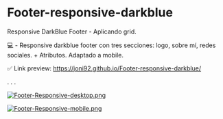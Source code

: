 # Footer-responsive-darkblue
Responsive DarkBlue Footer - Aplicando grid.


💻 - Responsive darkblue footer con tres secciones: logo, sobre mí, redes sociales. + Atributos.  Adaptado a mobile.


✅ Link preview: https://joni92.github.io/Footer-responsive-darkblue/

. 
.
.

[![Footer-Responsive-desktop.png](https://i.postimg.cc/8ztBb6ym/Footer-Responsive-desktop.png)](https://postimg.cc/w1Rmq7Y1)

[![Footer-Responsive-mobile.png](https://i.postimg.cc/8z1mWHbC/Footer-Responsive-mobile.png)](https://postimg.cc/svNWC5qF)

